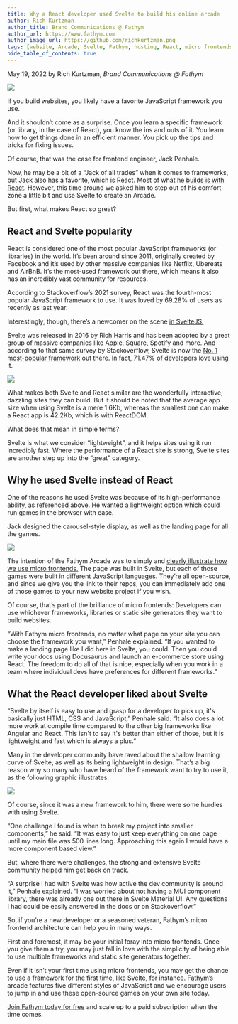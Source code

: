 ```yaml
---
title: Why a React developer used Svelte to build his online arcade 
author: Rich Kurtzman
author_title: Brand Communications @ Fathym
author_url: https://www.fathym.com
author_image_url: https://github.com/richkurtzman.png
tags: [website, Arcade, Svelte, Fathym, hosting, React, micro frontends]
hide_table_of_contents: true
---
```


May 19, 2022 by Rich Kurtzman, _Brand Communications @ Fathym_

![](/img/arcadeinterior.png)

If you build websites, you likely have a favorite JavaScript framework you use.  

And it shouldn’t come as a surprise. Once you learn a specific framework (or library, in the case of React), you know the ins and outs of it. You learn how to get things done in an efficient manner. You pick up the tips and tricks for fixing issues.  

Of course, that was the case for frontend engineer, Jack Penhale. 

Now, he may be a bit of a “Jack of all trades” when it comes to frameworks, but Jack also has a favorite, which is React. Most of what he [builds is with React](https://www.fathym.com/react). However, this time around we asked him to step out of his comfort zone a little bit and use Svelte to create an Arcade.  

But first, what makes React so great? 

## React and Svelte popularity  

React is considered one of the most popular JavaScript frameworks (or libraries) in the world. It’s been around since 2011, originally created by Facebook and it’s used by other massive companies like Netflix, Ubereats and AirBnB. It’s the most-used framework out there, which means it also has an incredibly vast community for resources.  

According to Stackoverflow’s 2021 survey, React was the fourth-most popular JavaScript framework to use. It was loved by 69.28% of users as recently as last year.  

Interestingly, though, there’s a newcomer on the scene [in SvelteJS.](https://www.fathym.com/svelte-deployment) 

Svelte was released in 2016 by Rich Harris and has been adopted by a great group of massive companies like Apple, Square, Spotify and more. And according to that same survey by Stackoverflow, Svelte is now the [No. 1 most-popular framework](https://www.fathym.com/blog/articles/2022/april/2022-04-13-micro-frontend-popularity) out there. In fact, 71.47% of developers love using it.  

![](/img/frameworksloved.png)

What makes both Svelte and React similar are the wonderfully interactive, dazzling sites they can build. But it should be noted that the average app size when using Svelte is a mere 1.6Kb, whereas the smallest one can make a React app is 42.2Kb, which is with ReactDOM.  

What does that mean in simple terms?  

Svelte is what we consider “lightweight”, and it helps sites using it run incredibly fast. Where the performance of a React site is strong, Svelte sites are another step up into the “great” category.  

## Why he used Svelte instead of React 

One of the reasons he used Svelte was because of its high-performance ability, as referenced above. He wanted a lightweight option which could run games in the browser with ease.  

Jack designed the carousel-style display, as well as the landing page for all the games.  

![](/img/arcadescreenshot.png)

The intention of the Fathym Arcade was to simply and [clearly illustrate how we use micro frontends.](https://www.fathym.com/blog/articles/2022/may/2022-05-16-arcade-and-micro-frontends) The page was built in Svelte, but each of those games were built in different JavaScript languages. They’re all open-source, and since we give you the link to their repos, you can immediately add one of those games to your new website project if you wish.  

Of course, that’s part of the brilliance of micro frontends: Developers can use whichever frameworks, libraries or static site generators they want to build websites.  

“With Fathym micro frontends, no matter what page on your site you can choose the framework you want,” Penhale explained. “If you wanted to make a landing page like I did here in Svelte, you could. Then you could write your docs using Docusaurus and launch an e-commerce store using React. The freedom to do all of that is nice, especially when you work in a team where individual devs have preferences for different frameworks.” 

## What the React developer liked about Svelte 

“Svelte by itself is easy to use and grasp for a developer to pick up, it's basically just HTML, CSS and JavaScript,” Penhale said. “It also does a lot more work at compile time compared to the other big frameworks like Angular and React. This isn't to say it's better than either of those, but it is lightweight and fast which is always a plus.” 

Many in the developer community have raved about the shallow learning curve of Svelte, as well as its being lightweight in design. That’s a big reason why so many who have heard of the framework want to try to use it, as the following graphic illustrates.  

![](/img/frameworkswhoused.png)

Of course, since it was a new framework to him, there were some hurdles with using Svelte.  

“One challenge I found is when to break my project into smaller components,” he said. “It was easy to just keep everything on one page until my main file was 500 lines long. Approaching this again I would have a more component based view.” 

But, where there were challenges, the strong and extensive Svelte community helped him get back on track.  

“A surprise I had with Svelte was how active the dev community is around it,” Penhale explained. “I was worried about not having a MUI component library, there was already one out there in Svelte Material UI. Any questions I had could be easily answered in the docs or on Stackoverflow.” 

So, if you’re a new developer or a seasoned veteran, Fathym’s micro frontend architecture can help you in many ways.  

First and foremost, it may be your initial foray into micro frontends. Once you give them a try, you may just fall in love with the simplicity of being able to use multiple frameworks and static site generators together.  

Even if it isn’t your first time using micro frontends, you may get the chance to use a framework for the first time, like Svelte, for instance. Fathym’s arcade features five different styles of JavaScript and we encourage users to jump in and use these open-source games on your own site today. 

[Join Fathym today for free](https://www.fathym.com/dashboard) and scale up to a paid subscription when the time comes.  